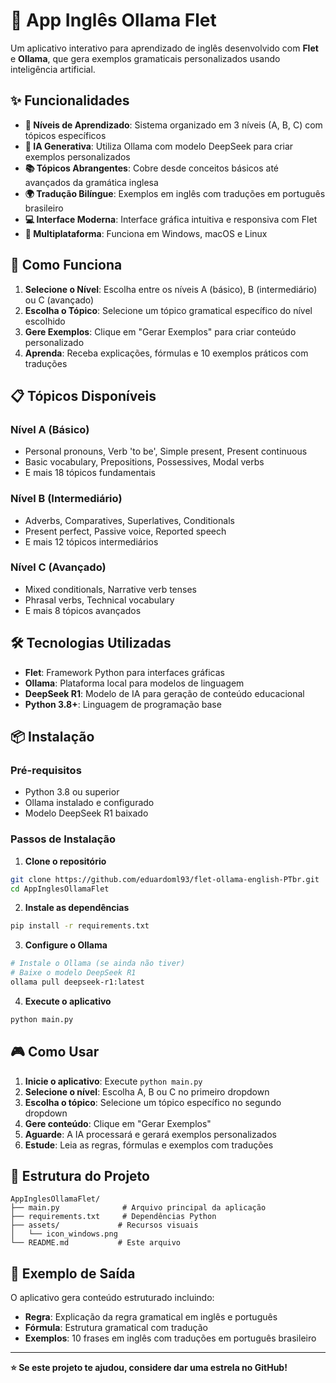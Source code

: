 # 📘 App Inglês Ollama Flet

Um aplicativo interativo para aprendizado de inglês desenvolvido com **Flet** e **Ollama**, que gera exemplos gramaticais personalizados usando inteligência artificial.

## ✨ Funcionalidades

- **🎯 Níveis de Aprendizado**: Sistema organizado em 3 níveis (A, B, C) com tópicos específicos
- **🤖 IA Generativa**: Utiliza Ollama com modelo DeepSeek para criar exemplos personalizados
- **📚 Tópicos Abrangentes**: Cobre desde conceitos básicos até avançados da gramática inglesa
- **🌍 Tradução Bilíngue**: Exemplos em inglês com traduções em português brasileiro
- **💻 Interface Moderna**: Interface gráfica intuitiva e responsiva com Flet
- **📱 Multiplataforma**: Funciona em Windows, macOS e Linux

## 🚀 Como Funciona

1. **Selecione o Nível**: Escolha entre os níveis A (básico), B (intermediário) ou C (avançado)
2. **Escolha o Tópico**: Selecione um tópico gramatical específico do nível escolhido
3. **Gere Exemplos**: Clique em "Gerar Exemplos" para criar conteúdo personalizado
4. **Aprenda**: Receba explicações, fórmulas e 10 exemplos práticos com traduções

## 📋 Tópicos Disponíveis

### Nível A (Básico)
- Personal pronouns, Verb 'to be', Simple present, Present continuous
- Basic vocabulary, Prepositions, Possessives, Modal verbs
- E mais 18 tópicos fundamentais

### Nível B (Intermediário)
- Adverbs, Comparatives, Superlatives, Conditionals
- Present perfect, Passive voice, Reported speech
- E mais 12 tópicos intermediários

### Nível C (Avançado)
- Mixed conditionals, Narrative verb tenses
- Phrasal verbs, Technical vocabulary
- E mais 8 tópicos avançados

## 🛠️ Tecnologias Utilizadas

- **Flet**: Framework Python para interfaces gráficas
- **Ollama**: Plataforma local para modelos de linguagem
- **DeepSeek R1**: Modelo de IA para geração de conteúdo educacional
- **Python 3.8+**: Linguagem de programação base

## 📦 Instalação

### Pré-requisitos
- Python 3.8 ou superior
- Ollama instalado e configurado
- Modelo DeepSeek R1 baixado

### Passos de Instalação

1. **Clone o repositório**
```bash
git clone https://github.com/eduardoml93/flet-ollama-english-PTbr.git
cd AppInglesOllamaFlet
```

2. **Instale as dependências**
```bash
pip install -r requirements.txt
```

3. **Configure o Ollama**
```bash
# Instale o Ollama (se ainda não tiver)
# Baixe o modelo DeepSeek R1
ollama pull deepseek-r1:latest
```

4. **Execute o aplicativo**
```bash
python main.py
```

## 🎮 Como Usar

1. **Inicie o aplicativo**: Execute `python main.py`
2. **Selecione o nível**: Escolha A, B ou C no primeiro dropdown
3. **Escolha o tópico**: Selecione um tópico específico no segundo dropdown
4. **Gere conteúdo**: Clique em "Gerar Exemplos"
5. **Aguarde**: A IA processará e gerará exemplos personalizados
6. **Estude**: Leia as regras, fórmulas e exemplos com traduções

## 🔧 Estrutura do Projeto

```
AppInglesOllamaFlet/
├── main.py              # Arquivo principal da aplicação
├── requirements.txt     # Dependências Python
├── assets/             # Recursos visuais
│   └── icon_windows.png
└── README.md           # Este arquivo
```

## 📝 Exemplo de Saída

O aplicativo gera conteúdo estruturado incluindo:

- **Regra**: Explicação da regra gramatical em inglês e português
- **Fórmula**: Estrutura gramatical com tradução
- **Exemplos**: 10 frases em inglês com traduções em português brasileiro


---

**⭐ Se este projeto te ajudou, considere dar uma estrela no GitHub!**
